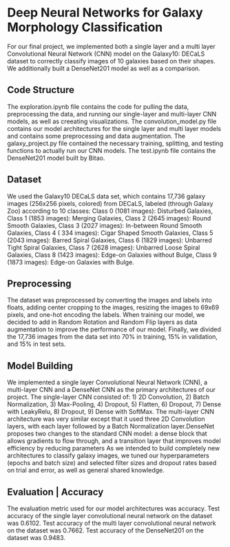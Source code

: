 # Deep Neural Networks for Galaxy Morphology Classification

For our final project, we implemented both a single layer and a multi layer Convolutional Neural Network (CNN) model on the Galaxy10: DECaLS dataset to correctly classify images of 10 galaxies based on their shapes. We additionally built a DenseNet201 model as well as a comparison.

## Code Structure
The exploration.ipynb file contains the code for pulling the data, preprocessing the data, and running our single-layer and multi-layer CNN models, as well as creeating visualizations. The convolution_model.py file contains our model architectures for the single layer and multi layer models and contains some preprocessing and data augmentation. The galaxy_project.py file contained the necessary training, splitting, and testing functions to actually run our CNN models. The test.ipynb file contains the DenseNet201 model built by Bitao.

## Dataset

We used the Galaxy10 DECaLS data set, which contains 17,736 galaxy images (256x256 pixels, colored) from DECaLS, labeled (through Galaxy Zoo) according to 10 classes: Class 0 (1081 images): Disturbed Galaxies, Class 1 (1853 images): Merging Galaxies, Class 2 (2645 images): Round Smooth Galaxies, Class 3 (2027 images): In-between Round Smooth Galaxies, Class 4 ( 334 images): Cigar Shaped Smooth Galaxies, Class 5 (2043 images): Barred Spiral Galaxies, Class 6 (1829 images): Unbarred Tight Spiral Galaxies, Class 7 (2628 images): Unbarred Loose Spiral Galaxies, Class 8 (1423 images): Edge-on Galaxies without Bulge, Class 9 (1873 images): Edge-on Galaxies with Bulge.

## Preprocessing

The dataset was preprocessed by converting the images and labels into floats, adding center cropping to the images, resizing the images to 69x69 pixels, and one-hot encoding the labels. When training our model, we decided to add in Random Rotation and Random Flip layers as data augmentation to improve the performance of our model. Finally, we divided the 17,736 images from the data set into 70% in training, 15% in validation, and 15% in test sets.

## Model Building

We implemented a single layer Convolutional Neural Network (CNN), a multi-layer CNN and a DenseNet CNN as the primary architectures of our project. The single-layer CNN consisted of: 1) 2D Convolution, 2) Batch Normalization, 3) Max-Pooling, 4) Dropout, 5) Flatten, 6) Dropout, 7) Dense with LeakyRelu, 8) Dropout, 9) Dense with SoftMax. The multi-layer CNN architecture was very similar except that it used three 2D Convolution layers, with each layer followed by a Batch Normalization layer.DenseNet proposes two changes to the standard CNN model: a dense block that allows gradients to flow through, and a transition layer that improves model efficiency by reducing parameters As we intended to build completely new architectures to classify galaxy images, we tuned our hyperparameters (epochs and batch size) and selected filter sizes and dropout rates based on trial and error, as well as general shared knowledge.

## Evaluation | Accuracy

The evaluation metric used for our model architectures was accuracy. Test accuracy of the single layer convolutional neural network on the dataset was 0.6102. Test accuracy of the multi layer convolutional neural network on the dataset was 0.7662. Test accuracy of the DenseNet201 on the dataset was 0.9483.
